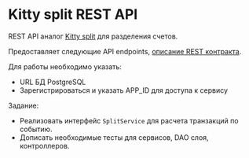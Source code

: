 # Kitty split REST API

REST API аналог [Kitty split](https://www.kittysplit.com/ru/) для разделения счетов.

Предоставляет следующие API endpoints, [описание REST контракта](swagger.json).

Для работы необходимо указать:

* URL БД PostgreSQL
* Зарегистрироваться и указать APP_ID для доступа к сервису

Задание: 
* Реализовать интерфейс `SplitService` для расчета транзакций по событию.
* Дописать необходимые тесты для сервисов, DAO слоя, контроллеров.
